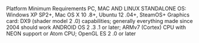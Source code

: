 Platform Minimum Requirements
 PC, MAC AND LINUX STANDALONE
 OS: Windows XP SP2+, Mac OS X 10 .8+, Ubuntu 12 .04+, SteamOS+ 
Graphics card: DX9 (shader model 2 .0) capabilities; generally 
everything made since 2004 should work
 ANDROID
 OS 2 .3 .1 or later; 
ARMv7 (Cortex) CPU with NEON support or Atom CPU; 
OpenGL ES 2 .0 or later 
